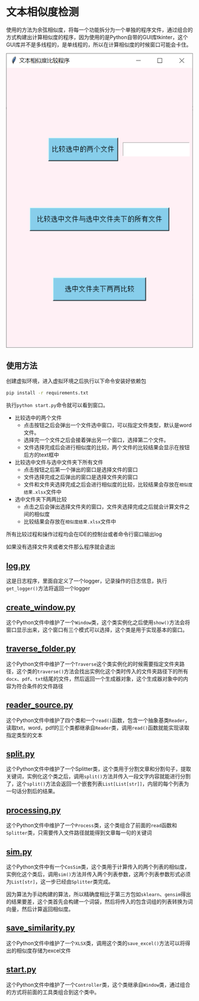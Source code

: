 # 文本相似度检测

使用的方法为余弦相似度，将每一个功能拆分为一个单独的程序文件，通过组合的方式构建出计算相似度的程序，因为使用的是Python自带的GUI库tkinter，这个GUI库并不是多线程的，是单线程的，所以在计算相似度的时候窗口可能会卡住。

![](./img/demo.png)

## 使用方法

创建虚拟环境，进入虚拟环境之后执行以下命令安装好依赖包

```bash
pip install -r requirements.txt
```

执行`python start.py`命令就可以看到窗口。

- 比较选中的两个文件
  - 点击按钮之后会弹出一个文件选中窗口，可以指定文件类型，默认是word文件。
  - 选择完一个文件之后会接着弹出另一个窗口，选择第二个文件。
  - 文件选择完成后会进行相似度的比较，两个文件的比较结果会显示在按钮后方的text框中
- 比较选中文件与选中文件夹下所有文件
  - 点击按钮之后第一个弹出的窗口是选择文件的窗口
  - 文件选择完成之后弹出的窗口是选择文件夹的窗口
  - 文件和文件夹选择完成之后会进行相似度的比较，比较结果会存放在`相似度结果.xlsx`文件中
- 选中文件夹下两两比较
  - 点击之后会弹出选择文件夹的窗口，文件夹选择完成之后就会计算文件之间的相似度
  - 比较结果会存放在`相似度结果.xlsx`文件中

所有比较过程和操作过程均会在IDE的控制台或者命令行窗口输出log

如果没有选择文件夹或者文件那么程序就会退出

## [log.py](./log.py)

这是日志程序，里面自定义了一个logger，记录操作的日志信息，执行`get_logger()`方法将返回一个logger

## [create_window.py](./create_window.py)

这个Python文件中维护了一个`Window`类，这个类实例化之后使用`show()`方法会将窗口显示出来，这个窗口有三个模式可以选择，这个类是用于实现基本的窗口。

## [traverse_folder.py](./traverse_folder.py)

这个Python文件中维护了一个`Traverse`这个类实例化的时候需要指定文件夹路径，这个类的`traverse()`方法会找出实例化这个类时传入的文件夹路径下的所有`docx`、`pdf`、`txt`结尾的文件，然后返回一个生成器对象，这个生成器对象中的内容为符合条件的文件路径


## [reader_source.py](./reader_source)

这个Python文件中维护了四个类和一个`read()`函数，包含一个抽象基类`Reader`，读取txt，word，pdf的三个类都继承自`Reader`类，调用`read()`函数就能实现读取指定类型的文本

## [split.py](./split.py)

这个Python文件中维护了一个Splitter类，这个类用于分割文章和分割句子，提取关键词，实例化这个类之后，调用`split()`方法并传入一段文字内容就能进行分割了，这个`split()`方法会返回一个嵌套列表`List[List[str]]`，内层的每个列表为一句话分割后的结果。

## [processing.py](./processing.py)

这个Python文件中维护了一个`Process`类，这个类组合了前面的`read`函数和`Splitter`类，只需要传入文件路径就能得到文章每一句的关键词

## [sim.py](./sim.py)

这个Python文件中有一个`CosSim`类，这个类用于计算传入的两个列表的相似度，实例化这个类后，调用`sim()`方法并传入两个列表参数，这两个列表参数形式必须为`List[str]`，这一步已经由`Splitter`类完成。

因为算法为手动构建的算法，所以精确度相比于第三方包如`sklearn`、`gensim`得出的结果要差，这个类首先会构建一个词袋，然后将传入的包含词组的列表转换为词向量，然后计算返回相似度。

## [save_similarity.py](./save_similarity.py)

这个Python文件中维护了一个`XLSX`类，调用这个类的`save_excel()`方法可以将得出的相似度存储为excel文件

## [start.py](./save_similarity.py)

这个Python文件中维护了一个`Controller`类，这个类继承自`Window`类，通过组合的方式将前面的工具类组合到这个类中。

